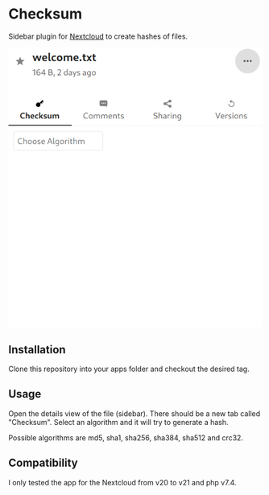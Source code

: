 # Checksum

Sidebar plugin for [Nextcloud](https://nextcloud.com) to create hashes of files.

![animation](screenshots/checksum.gif)


## Installation

Clone this repository into your apps folder and checkout the desired tag.


## Usage

Open the details view of the file (sidebar). There should be a new tab called "Checksum".
Select an algorithm and it will try to generate a hash.

Possible algorithms are md5, sha1, sha256, sha384, sha512 and crc32.


## Compatibility

I only tested the app for the Nextcloud from v20 to v21 and php v7.4.
